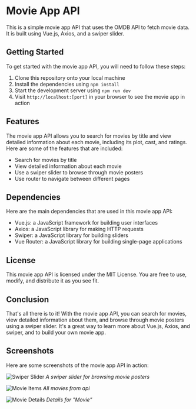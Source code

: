 # Movie App API

This is a simple movie app API that uses the OMDB API to fetch movie data. It is built using Vue.js, Axios, and a swiper slider.

## Getting Started

To get started with the movie app API, you will need to follow these steps:

1. Clone this repository onto your local machine
2. Install the dependencies using `npm install`
3. Start the development server using `npm run dev`
4. Visit `http://localhost:[port]` in your browser to see the movie app in action

## Features

The movie app API allows you to search for movies by title and view detailed information about each movie, including its plot, cast, and ratings. Here are some of the features that are included:

- Search for movies by title
- View detailed information about each movie
- Use a swiper slider to browse through movie posters
- Use router to navigate between different pages

## Dependencies

Here are the main dependencies that are used in this movie app API:

- Vue.js: a JavaScript framework for building user interfaces
- Axios: a JavaScript library for making HTTP requests
- Swiper: a JavaScript library for building sliders
- Vue Router: a JavaScript library for building single-page applications

## License

This movie app API is licensed under the MIT License. You are free to use, modify, and distribute it as you see fit.

## Conclusion

That's all there is to it! With the movie app API, you can search for movies, view detailed information about them, and browse through movie posters using a swiper slider. It's a great way to learn more about Vue.js, Axios, and swiper, and to build your own movie app.

## Screenshots

Here are some screenshots of the movie app API in action:

![Swiper Slider](![image](https://user-images.githubusercontent.com/91125922/233215025-afda3f45-3bc4-4cb2-b0d1-732e3c024aea.png))
*A swiper slider for browsing movie posters*

![Movie Items](![image](https://user-images.githubusercontent.com/91125922/233215113-e95fac43-4e2d-4f76-815b-4e12e0b88176.png))
*All movies from api*

![Movie Details](![image](https://user-images.githubusercontent.com/91125922/233215204-95f6f029-4065-4edb-a733-ee5826f870e4.png))
*Details for "Movie"*

